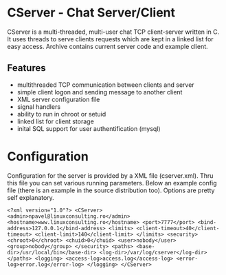 # CServer - Chat Server/Client

CServer is a multi-threaded, multi-user chat TCP client-server written in C. It uses threads to serve clients requests which are kept in a linked list for easy access. Archive contains current server code and example client.

## Features

- multithreaded TCP communication between clients and server
- simple client logon and sending message to another client
- XML server configuration file
- signal handlers
- ability to run in chroot or setuid
- linked list for client storage
- inital SQL support for user authentification (mysql)


# Configuration

Configuration for the server is provided by a XML file (cserver.xml). Thru this file you can set various running parameters.
Below an example config file (there is an example in the source distribution too). Options are pretty self explanatory.

	<?xml version="1.0"?> <CServer> <admin>npavel@linuxconsulting.ro</admin> <hostname>www.linuxconsulting.ro</hostname> <port>7777</port> <bind-address>127.0.0.1</bind-address> <limits> <client-timeout>40</client-timeout> <client-limit>140</client-limit> </limits> <security> <chroot>0</chroot> <chuid>0</chuid> <user>nobody</user> <group>nobody</group> </security> <paths> <base-dir>/usr/local/bin</base-dir> <log-dir>/var/log/cserver</log-dir> </paths> <logging> <access-log>access.log</access-log> <error-log>error.log</error-log> </logging> </CServer>
